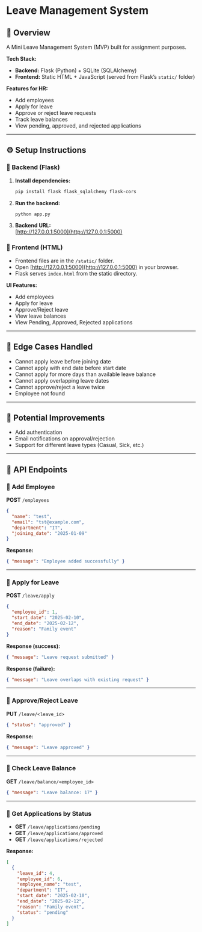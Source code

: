# Leave Management System

## 📌 Overview

A Mini Leave Management System (MVP) built for assignment purposes.

**Tech Stack:**
- **Backend:** Flask (Python) + SQLite (SQLAlchemy)
- **Frontend:** Static HTML + JavaScript (served from Flask’s `static/` folder)

**Features for HR:**
- Add employees
- Apply for leave
- Approve or reject leave requests
- Track leave balances
- View pending, approved, and rejected applications

---

## ⚙️ Setup Instructions

### 🔹 Backend (Flask)

1. **Install dependencies:**
    ```bash
    pip install flask flask_sqlalchemy flask-cors
    ```

2. **Run the backend:**
    ```bash
    python app.py
    ```

3. **Backend URL:**  
   [http://127.0.0.1:5000](http://127.0.0.1:5000)

### 🔹 Frontend (HTML)

- Frontend files are in the `/static/` folder.
- Open [http://127.0.0.1:5000](http://127.0.0.1:5000) in your browser.
- Flask serves `index.html` from the static directory.

**UI Features:**
- Add employees
- Apply for leave
- Approve/Reject leave
- View leave balances
- View Pending, Approved, Rejected applications

---

## 🚦 Edge Cases Handled

- Cannot apply leave before joining date
- Cannot apply with end date before start date
- Cannot apply for more days than available leave balance
- Cannot apply overlapping leave dates
- Cannot approve/reject a leave twice
- Employee not found

---

## 🚀 Potential Improvements

- Add authentication
- Email notifications on approval/rejection
- Support for different leave types (Casual, Sick, etc.)

---

## 📡 API Endpoints

### 🔹 Add Employee

**POST** `/employees`
```json
{
  "name": "test",
  "email": "tst@example.com",
  "department": "IT",
  "joining_date": "2025-01-09"
}
```
**Response:**
```json
{ "message": "Employee added successfully" }
```

---

### 🔹 Apply for Leave

**POST** `/leave/apply`
```json
{
  "employee_id": 1,
  "start_date": "2025-02-10",
  "end_date": "2025-02-12",
  "reason": "Family event"
}
```
**Response (success):**
```json
{ "message": "Leave request submitted" }
```
**Response (failure):**
```json
{ "message": "Leave overlaps with existing request" }
```

---

### 🔹 Approve/Reject Leave

**PUT** `/leave/<leave_id>`
```json
{ "status": "approved" }
```
**Response:**
```json
{ "message": "Leave approved" }
```

---

### 🔹 Check Leave Balance

**GET** `/leave/balance/<employee_id>`
```json
{ "message": "Leave balance: 17" }
```

---

### 🔹 Get Applications by Status

- **GET** `/leave/applications/pending`
- **GET** `/leave/applications/approved`
- **GET** `/leave/applications/rejected`

**Response:**
```json
[
  {
    "leave_id": 4,
    "employee_id": 6,
    "employee_name": "test",
    "department": "IT",
    "start_date": "2025-02-10",
    "end_date": "2025-02-12",
    "reason": "Family event",
    "status": "pending"
  }
]
```